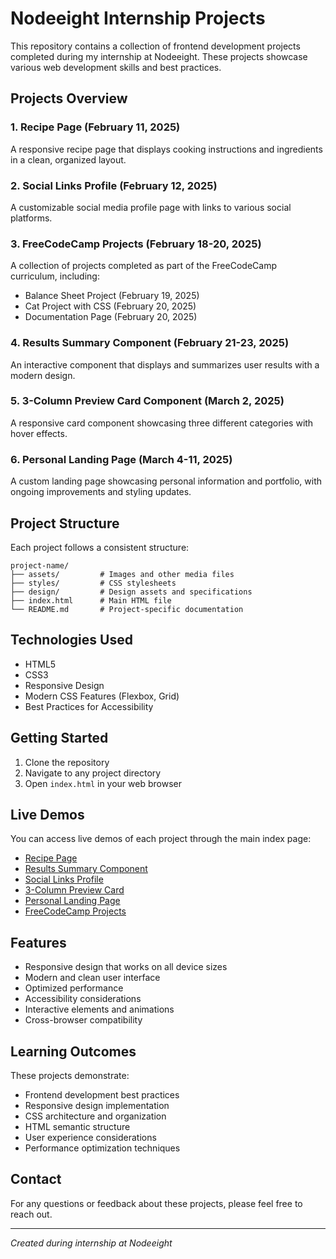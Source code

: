 # Nodeeight Internship Projects

This repository contains a collection of frontend development projects completed during my internship at Nodeeight. These projects showcase various web development skills and best practices.

## Projects Overview

### 1. Recipe Page (February 11, 2025)
A responsive recipe page that displays cooking instructions and ingredients in a clean, organized layout.

### 2. Social Links Profile (February 12, 2025)
A customizable social media profile page with links to various social platforms.

### 3. FreeCodeCamp Projects (February 18-20, 2025)
A collection of projects completed as part of the FreeCodeCamp curriculum, including:
- Balance Sheet Project (February 19, 2025)
- Cat Project with CSS (February 20, 2025)
- Documentation Page (February 20, 2025)

### 4. Results Summary Component (February 21-23, 2025)
An interactive component that displays and summarizes user results with a modern design.

### 5. 3-Column Preview Card Component (March 2, 2025)
A responsive card component showcasing three different categories with hover effects.

### 6. Personal Landing Page (March 4-11, 2025)
A custom landing page showcasing personal information and portfolio, with ongoing improvements and styling updates.

## Project Structure

Each project follows a consistent structure:
```
project-name/
├── assets/         # Images and other media files
├── styles/         # CSS stylesheets
├── design/         # Design assets and specifications
├── index.html      # Main HTML file
└── README.md       # Project-specific documentation
```

## Technologies Used

- HTML5
- CSS3
- Responsive Design
- Modern CSS Features (Flexbox, Grid)
- Best Practices for Accessibility

## Getting Started

1. Clone the repository
2. Navigate to any project directory
3. Open `index.html` in your web browser

## Live Demos

You can access live demos of each project through the main index page:
- [Recipe Page](recipe-page-main/index.html)
- [Results Summary Component](results-summary-component-main/index.html)
- [Social Links Profile](social-links-profile-main/index.html)
- [3-Column Preview Card](3-column-preview-card-component-main/index.html)
- [Personal Landing Page](MyLandingPage/index.html)
- [FreeCodeCamp Projects](freeCodeCampProjects/)

## Features

- Responsive design that works on all device sizes
- Modern and clean user interface
- Optimized performance
- Accessibility considerations
- Interactive elements and animations
- Cross-browser compatibility

## Learning Outcomes

These projects demonstrate:
- Frontend development best practices
- Responsive design implementation
- CSS architecture and organization
- HTML semantic structure
- User experience considerations
- Performance optimization techniques

## Contact

For any questions or feedback about these projects, please feel free to reach out.

---
*Created during internship at Nodeeight* 